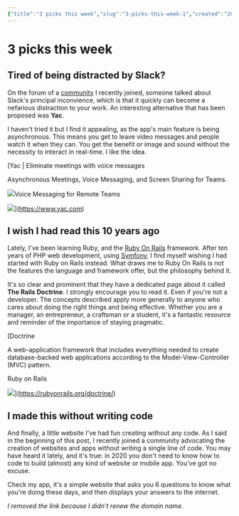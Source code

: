 ```yaml
---
{"title":"3 picks this week","slug":"3-picks-this-week-1","created":"2020-05-02T09:00:00.000Z","updated":"2025-04-18T15:53:17.586+02:00","dg-publish":true,"dg-list-home":true,"project":["[[noobthink.com]]"],"tags":["article"],"permalink":"/notes/3-picks-this-week-1/","dgPassFrontmatter":true}
---
```


# 3 picks this week
## **Tired of being distracted by Slack?**

On the forum of a [community](https://makerpad.co/?target=_blank) I recently joined, someone talked about Slack's principal inconvience, which is that it quickly can become a nefarious distraction to your work. An interesting alternative that has been proposed was **Yac**.

I haven't tried it but I find it appealing, as the app's main feature is being asynchronous. This means you get to leave video messages and people watch it when they can. You get the benefit or image and sound without the necessity to interact in real-time. I like the idea.

[Yac | Eliminate meetings with voice messages

Asynchronous Meetings, Voice Messaging, and Screen Sharing for Teams.

![](https://assets.website-files.com/5c672247e85a7c6e58565d6e/5e701f0608830f41fcf24acf_webclip.png)Voice Messaging for Remote Teams

![](https://assets.website-files.com/5c672247e85a7c6e58565d6e/5ef63198328bb86d94a93a3f_opengraph_1600x630.png)](https://www.yac.com)

## **I wish I had read this 10 years ago**

Lately, I've been learning Ruby, and the [Ruby On Rails](https://rubyonrails.org/?target=_blank) framework. After ten years of PHP web development, using [Symfony](https://symfony.com/?target=_blank), I find myself wishing I had started with Ruby on Rails instead. What draws me to Ruby On Rails is not the features the language and framework offer, but the philosophy behind it.

It's so clear and prominent that they have a dedicated page about it called **The Rails Doctrine**. I strongly encourage you to read it. Even if you're not a developer. The concepts described apply more generally to anyone who cares about doing the right things and being effective. Whether you are a manager, an entrepreneur, a craftsman or a student, it's a fantastic resource and reminder of the importance of staying pragmatic.

[Doctrine

A web-application framework that includes everything needed to create database-backed web applications according to the Model-View-Controller (MVC) pattern.

Ruby on Rails

![](https://avatars.githubusercontent.com/u/4223)](https://rubyonrails.org/doctrine/)

## **I made this without writing code**

And finally, a little website I've had fun creating without any code. As I said in the beginning of this post, I recently joined a community advocating the creation of websites and apps without writing a single line of code. You may have heard it lately, and it's true: in 2020 you don't need to know how to code to build (almost) any kind of website or mobile app. You've got no excuse.

Check my app, it's a simple website that asks you 6 questions to know what you're doing these days, and then displays your answers to the internet.

_I removed the link because I didn't renew the domain name._
